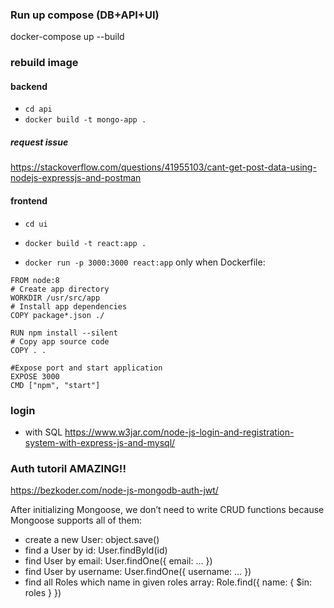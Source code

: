 ### Run up compose (DB+API+UI)

docker-compose up --build

### rebuild image

#### backend

-   `cd api`
-   `docker build -t mongo-app .`

##### request issue

https://stackoverflow.com/questions/41955103/cant-get-post-data-using-nodejs-expressjs-and-postman

#### frontend

-   `cd ui`
-   `docker build -t react:app .`

-   `docker run -p 3000:3000 react:app`
    only when Dockerfile:

```
FROM node:8
# Create app directory
WORKDIR /usr/src/app
# Install app dependencies
COPY package*.json ./

RUN npm install --silent
# Copy app source code
COPY . .

#Expose port and start application
EXPOSE 3000
CMD ["npm", "start"]

```

### login

-   with SQL
    https://www.w3jar.com/node-js-login-and-registration-system-with-express-js-and-mysql/

### Auth tutoril AMAZING!!

https://bezkoder.com/node-js-mongodb-auth-jwt/

After initializing Mongoose, we don’t need to write CRUD functions because Mongoose supports all of them:

-   create a new User: object.save()
-   find a User by id: User.findById(id)
-   find User by email: User.findOne({ email: … })
-   find User by username: User.findOne({ username: … })
-   find all Roles which name in given roles array: Role.find({ name: { $in: roles } })
